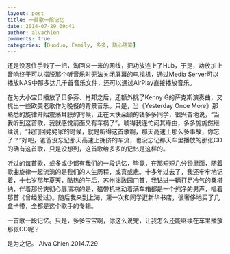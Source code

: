 ```yaml
---
layout: post
title: 一首歌一段记忆
date: 2014-07-29 09:41
author: alvachien
comments: true
categories: [Duoduo, Family, 多多, 随心随笔]
---
```

还是没忍住手贱了一把，淘回来一米的网线，把功放连上了Hub，于是，功放加上音响终于可以摆脱那个听音乐时无法关闭屏幕的电视机，通过Media Server可以播放NAS中那多达几千首音乐文件，还可以通过AirPlay直接播放音乐。

在为大小宝贝播放了贝多芬、肖邦之后，还额外挑了Kenny G的萨克斯演奏曲，又挑出一些欧美老歌作为晚餐的背景音乐。只是，当《Yesterday Once More》那熟悉的旋律开始震荡耳膜的时候，正在大快朵颐的钱多多同学，很兴奋地说，“当我听到这首歌，我就感觉前面又有车祸了”。唬得我连忙问其缘由，多多施施然继续说，“我们回姥姥家的时候，就是听得这首歌啊，那天高速上那么多事故，你忘了？”好吧，爸爸没忘记那天高速上拥挤的车流，也没忘记那天车里播放的那张CD的确有这首歌，只是没想到，这首歌给多多的记忆是这样的。

听过的每首歌，或多或少都有我们的一段记忆，毕竟，在那短短几分钟里面，随着歌曲旋律一起流淌的是我们的人生历程，或喜或悲。十多年过去了，我还牢牢地记着，十七岁那年夏天，酷热的午后，苏州拙政园门首，我钻进一辆打足冷气的桑塔纳，伴着那份爽彻心扉清凉的是，磁带机拖动着满车箱都是一个纯净的男声，唱着那首《曾经爱过》。随后我来到上海，第一次和同学逛新华书店，很奢侈地买了几盒卡带，全都是这个歌手的专辑。

一首歌一段记忆。只是，多多宝宝啊，你这么说完，让我怎么还能继续在车里播放那张CD呢？

是为之记。
Alva Chien
2014.7.29
